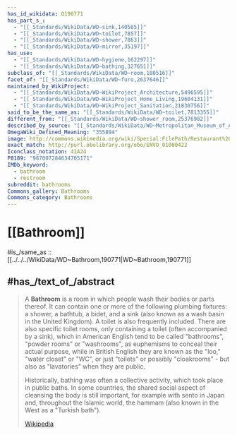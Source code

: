 ```yaml
---
has_id_wikidata: Q190771
has_part_s_:
  - "[[_Standards/WikiData/WD~sink,140565]]"
  - "[[_Standards/WikiData/WD~toilet,7857]]"
  - "[[_Standards/WikiData/WD~shower,7863]]"
  - "[[_Standards/WikiData/WD~mirror,35197]]"
has_use:
  - "[[_Standards/WikiData/WD~hygiene,162297]]"
  - "[[_Standards/WikiData/WD~bathing,327651]]"
subclass_of: "[[_Standards/WikiData/WD~room,180516]]"
facet_of: "[[_Standards/WikiData/WD~furo,2637646]]"
maintained_by_WikiProject:
  - "[[_Standards/WikiData/WD~WikiProject_Architecture,5496595]]"
  - "[[_Standards/WikiData/WD~WikiProject_Home_Living,19604131]]"
  - "[[_Standards/WikiData/WD~WikiProject_Sanitation,21830756]]"
said_to_be_the_same_as: "[[_Standards/WikiData/WD~toilet,7813355]]"
different_from: "[[_Standards/WikiData/WD~shower_room,25376982]]"
described_by_source: "[[_Standards/WikiData/WD~Metropolitan_Museum_of_Art_Tagging_Vocabulary,106727050]]"
OmegaWiki_Defined_Meaning: "355894"
image: http://commons.wikimedia.org/wiki/Special:FilePath/Restaurant%20bathroom%20with%20two-way%20mirror.jpg
exact_match: http://purl.obolibrary.org/obo/ENVO_01000422
Iconclass_notation: 41A24
P8189: "987007284634705171"
IMDb_keyword:
  - bathroom
  - restroom
subreddit: bathrooms
Commons_gallery: Bathrooms
Commons_category: Bathrooms
---
```


# [[Bathroom]] 

#is_/same_as :: [[../../../WikiData/WD~Bathroom,190771|WD~Bathroom,190771]] 

## #has_/text_of_/abstract 

> A **Bathroom** is a room in which people wash their bodies or parts thereof. It can contain one or more of the following plumbing fixtures: a shower, a bathtub, a bidet, and a sink (also known as a wash basin in the United Kingdom). A toilet is also frequently included. There are also specific toilet rooms, only containing a toilet (often accompanied by a sink), which in American English tend to be called "bathrooms", "powder rooms" or "washrooms", as euphemisms to conceal their actual purpose, while in British English they are known as the "loo," "water closet" or "WC", or just "toilets" or possibly "cloakrooms" - but also as "lavatories" when they are public.
>
> Historically, bathing was often a collective activity, which took place in public baths. In some countries, the shared social aspect of cleansing the body is still important, for example with sento in Japan and, throughout the Islamic world, the hammam (also known in the West as a "Turkish bath").
>
> [Wikipedia](https://en.wikipedia.org/wiki/Bathroom) 

